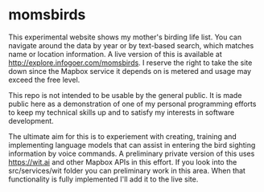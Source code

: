 # momsbirds

This experimental website shows my mother's birding life list. You can navigate around the data by year or by text-based search, which matches name or location information. A live version of this is available at http://explore.infogoer.com/momsbirds. I reserve the right to take the site down since the Mapbox service it depends on is metered and usage may exceed the free level.

This repo is not intended to be usable by the general public. It is made public here as a demonstration of one of my personal programming efforts to keep my technical skills up and to satisfy my interests in software development.

The ultimate aim for this is to experiement with creating, training and implementing language models that can assist in entering the bird sighting information by voice commands. A preliminary private version of this uses https://wit.ai and other Mapbox APIs in this effort. If you look into the src/services/wit folder you can preliminary work in this area. When that functionality is fully implemented I'll add it to the live site.
